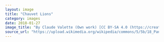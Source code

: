 ```yaml
---
layout: image
title: "Chauvet Lions"
category: images
date: 2018-01-27
image_title: "By Claude Valette (Own work) [CC BY-SA 4.0 (https://creativecommons.org/licenses/by-sa/4.0)], via Wikimedia Commons" 
source_url: "https://upload.wikimedia.org/wikipedia/commons/5/5b/18_PanneauDesLions%28PartieDroite%29BisonsPoursuivisParDesLions.jpg"
---
```

